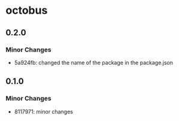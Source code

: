 # octobus

## 0.2.0

### Minor Changes

- 5a924fb: changed the name of the package in the package.json

## 0.1.0

### Minor Changes

- 8117971: minor changes
